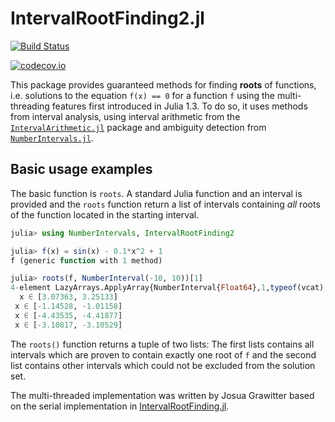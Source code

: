 # IntervalRootFinding2.jl

[![Build Status](https://travis-ci.org/gwater/IntervalRootFinding2.jl.svg?branch=master)](https://travis-ci.org/gwater/IntervalRootFinding2.jl)

[![codecov.io](http://codecov.io/github/gwater/IntervalRootFinding2.jl/coverage.svg?branch=master)](http://codecov.io/github/gwater/IntervalRootFinding2.jl?branch=master)

This package provides guaranteed methods for finding **roots** of functions, i.e. solutions to the equation `f(x) == 0` for a function `f` using the multi-threading features first introduced in Julia 1.3.
To do so, it uses methods from interval analysis, using interval arithmetic from the [`IntervalArithmetic.jl`](https://github.com/JuliaIntervals/IntervalArithmetic.jl) package and ambiguity detection from [`NumberIntervals.jl`](https://github.com/gwater/NumberIntervals.jl).

## Basic usage examples

The basic function is `roots`. A standard Julia function and an interval is provided and the `roots` function return a list of intervals containing *all* roots of the function located in the starting interval.

```jl
julia> using NumberIntervals, IntervalRootFinding2

julia> f(x) = sin(x) - 0.1*x^2 + 1
f (generic function with 1 method)

julia> roots(f, NumberInterval(-10, 10))[1]
4-element LazyArrays.ApplyArray{NumberInterval{Float64},1,typeof(vcat),Tuple{Array{NumberInterval{Float64},1}}}:
  x ∈ [3.07363, 3.25133]
 x ∈ [-1.14528, -1.01158]
 x ∈ [-4.43535, -4.41877]
 x ∈ [-3.10817, -3.10529]
```

The `roots()` function returns a tuple of two lists: The first lists contains all intervals which are proven to contain exactly one root of `f` and the second list contains other intervals which could not be excluded from the solution set.

The multi-threaded implementation was written by Josua Grawitter based on the
serial implementation in [IntervalRootFinding.jl](https://github.com/JuliaIntervals/IntervalRootFinding.jl).

